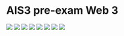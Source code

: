 # **AIS3 pre-exam Web 3**
![](https://i.imgur.com/f5OM9Zv.png)
![](https://i.imgur.com/twT6Z1e.png)
![](https://i.imgur.com/PcNQaLd.png)
![](https://i.imgur.com/5UREV2A.png)
![](https://i.imgur.com/lIfux0e.png)
![](https://i.imgur.com/wlYFsqM.png)
![](https://i.imgur.com/yDi4Ylj.png)
![](https://i.imgur.com/uFb9g1J.png)
